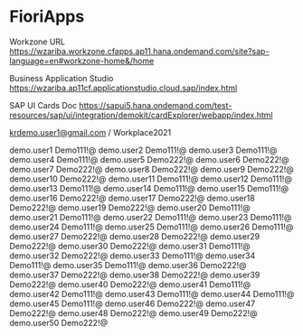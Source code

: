 # FioriApps



Workzone URL
https://wzariba.workzone.cfapps.ap11.hana.ondemand.com/site?sap-language=en#workzone-home&/home

Business Application Studio
https://wzariba.ap11cf.applicationstudio.cloud.sap/index.html

SAP UI Cards Doc
https://sapui5.hana.ondemand.com/test-resources/sap/ui/integration/demokit/cardExplorer/webapp/index.html

krdemo.user1@gmail.com / Workplace2021

demo.user1	Demo111!@
demo.user2	Demo111!@
demo.user3	Demo111!@
demo.user4	Demo111!@
demo.user5	Demo222!@
demo.user6	Demo222!@
demo.user7	Demo222!@
demo.user8	Demo222!@
demo.user9	Demo222!@
demo.user10	Demo222!@
demo.user11	Demo111!@
demo.user12	Demo111!@
demo.user13	Demo111!@
demo.user14	Demo111!@
demo.user15	Demo111!@
demo.user16	Demo222!@
demo.user17	Demo222!@
demo.user18	Demo222!@
demo.user19	Demo222!@
demo.user20	Demo111!@
demo.user21	Demo111!@
demo.user22	Demo111!@
demo.user23	Demo111!@
demo.user24	Demo111!@
demo.user25	Demo111!@
demo.user26	Demo111!@
demo.user27	Demo222!@
demo.user28	Demo222!@
demo.user29	Demo222!@
demo.user30	Demo222!@
demo.user31	Demo111!@
demo.user32	Demo222!@
demo.user33	Demo111!@
demo.user34	Demo111!@
demo.user35	Demo111!@
demo.user36	Demo222!@
demo.user37	Demo222!@
demo.user38	Demo222!@
demo.user39	Demo222!@
demo.user40	Demo222!@
demo.user41	Demo111!@
demo.user42	Demo111!@
demo.user43	Demo111!@
demo.user44	Demo111!@
demo.user45	Demo111!@
demo.user46	Demo222!@
demo.user47	Demo222!@
demo.user48	Demo222!@
demo.user49	Demo222!@
demo.user50	Demo222!@

